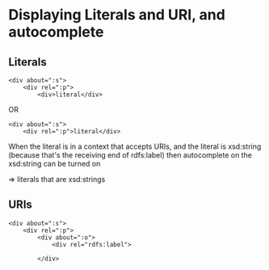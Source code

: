 Displaying Literals and URI, and autocomplete
=============================================

Literals
--------

	<div about=":s">
		<div rel=":p">
			<div>literal</div>

OR

	<div about=":s">
		<div rel=":p">literal</div>


When the literal is in a context that accepts URIs,
and the literal is xsd:string (because that's the receiving end of rdfs:label)
then autocomplete on the xsd:string can be turned on

=> literals that are xsd:strings


URIs
----

	<div about=":s">
		<div rel=":p">
			<div about=":o">
				<div rel="rdfs:label">

			</div>
